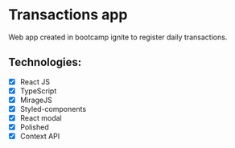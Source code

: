 # Transactions app

Web app created in bootcamp ignite to register daily transactions.

## Technologies:

- [x] React JS
- [x] TypeScript
- [x] MirageJS
- [x] Styled-components
- [x] React modal
- [x] Polished
- [x] Context API